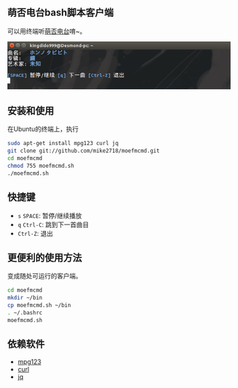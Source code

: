 ## 萌否电台bash脚本客户端 ##

可以用终端听[萌否电台](http://moe.fm)唷~。

[![moefmcmd.sh运行在Ubuntu](img/moefmcmd.png)](#安装和使用)
 
## 安装和使用 ##

在Ubuntu的终端上，执行

```bash
sudo apt-get install mpg123 curl jq
git clone git://github.com/mike2718/moefmcmd.git
cd moefmcmd
chmod 755 moefmcmd.sh
./moefmcmd.sh
```

## 快捷键 ##

* `s` `SPACE`: 暂停/继续播放
* `q` `Ctrl-C`: 跳到下一首曲目
* `Ctrl-Z`: 退出

## 更便利的使用方法 ##

变成随处可运行的客户端。

```bash
cd moefmcmd
mkdir ~/bin
cp moefmcmd.sh ~/bin
. ~/.bashrc
moefmcmd.sh
```
## 依赖软件 ##

* [mpg123](http://www.mpg123.de/)
* [curl](http://curl.haxx.se/)
* [jq](http://stedolan.github.io/jq/)

